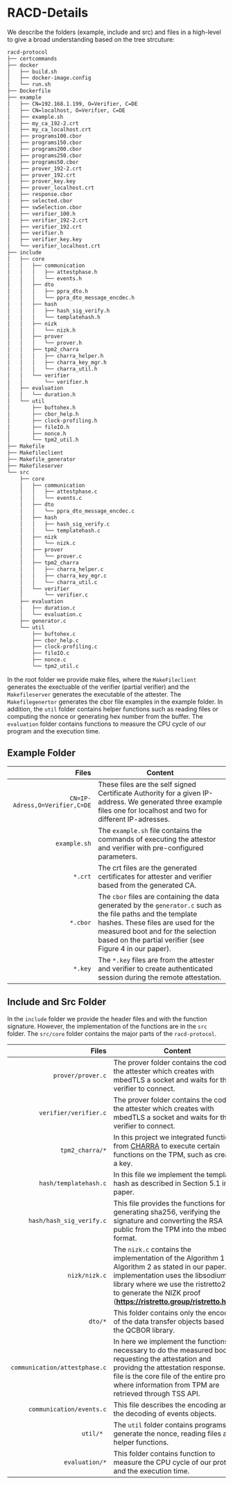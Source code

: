 # RACD-Details
We describe the folders (example, include and src) and files in a high-level to give a broad understanding based on the tree strcuture:
```md
racd-protocol
├── certcommands  
├── docker
│   ├── build.sh
│   ├── docker-image.config
│   └── run.sh
├── Dockerfile
├── example
│   ├── CN=192.168.1.199, O=Verifier, C=DE
│   ├── CN=localhost, O=Verifier, C=DE
│   ├── example.sh
│   ├── my_ca_192-2.crt
│   ├── my_ca_localhost.crt
│   ├── programs100.cbor
│   ├── programs150.cbor
│   ├── programs200.cbor
│   ├── programs250.cbor
│   ├── programs50.cbor
│   ├── prover_192-2.crt
│   ├── prover_192.crt
│   ├── prover_key.key
│   ├── prover_localhost.crt
│   ├── response.cbor
│   ├── selected.cbor
│   ├── swSelection.cbor
│   ├── verifier_100.h
│   ├── verifier_192-2.crt
│   ├── verifier_192.crt
│   ├── verifier.h
│   ├── verifier_key.key
│   └── verifier_localhost.crt
├── include
│   ├── core
│   │   ├── communication
│   │   │   ├── attestphase.h
│   │   │   └── events.h
│   │   ├── dto
│   │   │   ├── ppra_dto.h
│   │   │   └── ppra_dto_message_encdec.h
│   │   ├── hash
│   │   │   ├── hash_sig_verify.h
│   │   │   └── templatehash.h
│   │   ├── nizk
│   │   │   └── nizk.h
│   │   ├── prover
│   │   │   └── prover.h
│   │   ├── tpm2_charra
│   │   │   ├── charra_helper.h
│   │   │   ├── charra_key_mgr.h
│   │   │   └── charra_util.h
│   │   └── verifier
│   │       └── verifier.h
│   ├── evaluation
│   │   └── duration.h
│   └── util
│       ├── buftohex.h
│       ├── cbor_help.h
│       ├── clock-profiling.h
│       ├── fileIO.h
│       ├── nonce.h
│       └── tpm2_util.h
├── Makefile
├── Makefileclient
├── Makefile_generator
├── Makefileserver
└── src
    ├── core
    │   ├── communication
    │   │   ├── attestphase.c
    │   │   └── events.c
    │   ├── dto
    │   │   └── ppra_dto_message_encdec.c
    │   ├── hash
    │   │   ├── hash_sig_verify.c
    │   │   └── templatehash.c
    │   ├── nizk
    │   │   └── nizk.c
    │   ├── prover
    │   │   └── prover.c
    │   ├── tpm2_charra
    │   │   ├── charra_helper.c
    │   │   ├── charra_key_mgr.c
    │   │   └── charra_util.c
    │   └── verifier
    │       └── verifier.c
    ├── evaluation
    │   ├── duration.c
    │   └── evaluation.c
    ├── generator.c
    └── util
        ├── buftohex.c
        ├── cbor_help.c
        ├── clock-profiling.c
        ├── fileIO.c
        ├── nonce.c
        └── tpm2_util.c

```
In the root folder we provide make files, where the `MakeFileclient` generates the exectuable of the verifier (partial verifier) and the `Makefileserver` generates the executable of the attester.
The `Makefilegenertor` generates the cbor file examples in the example folder. In addition, the `util` folder contains helper functions such as reading files or computing the nonce or generating hex number from the buffer. The `evaluation` folder contains functions to measure the CPU cycle of our program and the execution time.

## Example Folder
| Files | Content |
| -----: | ------- |
| ```CN=IP-Adress,O=Verifier,C=DE``` | These files are the self signed Certificate Authority for a given IP-address. We generated three example files one for localhost and two for different IP-adresses. |
| ```example.sh``` | The `example.sh` file contains the commands of executing the attestor and verifier with pre-configured parameters. |
| ```*.crt``` | The crt files are the generated certificates for attester and verifier based from the generated CA. |
| ```*.cbor``` | The `cbor` files are containing the data generated by the `generator.c` such as the file paths and the template hashes. These files are used for the measured boot and for the selection based on the partial verifier (see Figure 4 in our paper). |
| ```*.key``` | The `*.key` files are from the attester and verifier to create authenticated session during the remote attestation. |

## Include and Src Folder
In the `include` folder we provide the header files and with the function signature. However, the implementation of the functions are in the `src` folder.
The `src/core` folder contains the major parts of the `racd-protocol`. 

| Files | Content |
| -----: | ------- |
| ```prover/prover.c``` | The prover folder contains the code of the attester which creates with mbedTLS a socket and waits for the verifier to connect. |
| ```verifier/verifier.c``` | The prover folder contains the code of the attester which creates with mbedTLS a socket and waits for the verifier to connect. |
| ```tpm2_charra/*``` | In this project we integrated functions from [CHARRA](https://github.com/Fraunhofer-SIT/charra) to execute certain functions on the TPM, such as creating a key. |
| ```hash/templatehash.c``` | In this file we implement the template hash as described in Section 5.1 in our paper. |
| ```hash/hash_sig_verify.c``` | This file provides the functions for generating sha256, verifying the signature and converting the RSA public from the TPM into the mbedTLS format. |
| ```nizk/nizk.c``` | The `nizk.c` contains the implementation of the Algorithm 1 and Algorithm 2 as stated in our paper. The implementation uses the libsodium library where we use the ristretto255 to generate the NIZK proof (**https://ristretto.group/ristretto.html**).|
| ```dto/*``` | This folder contains only the encoding of the data transfer objects based on the QCBOR library.|
| ```communication/attestphase.c ``` | In here we implement the functions necessary to do the measured boot, requesting the attestation and providng the attestation response. This file is the core file of the entire project, where information from TPM are retrieved through TSS API. |
| ``` communication/events.c``` | This file describes the encoding and the decoding of events objects.|
| ```util/* ```| The `util` folder contains programs to generate the nonce, reading files and helper functions.|
|``` evaluation/*```| This folder contains function to measure the CPU cycle of our protocol and the execution time.|

